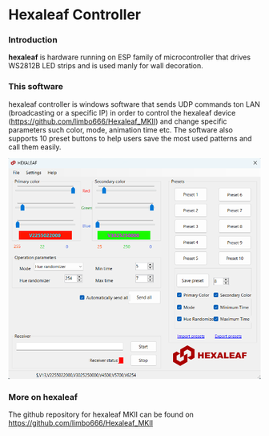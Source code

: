 
# Hexaleaf Controller
### Introduction
**hexaleaf** is hardware running on ESP family of microcontroller that drives WS2812B LED strips and is used manly for wall decoration.

### This software
hexaleaf controller is windows software that sends UDP commands ton LAN (broadcasting or a specific IP) in order to control the hexaleaf device (https://github.com/limbo666/Hexaleaf_MKII) and change specific parameters such color, mode, animation time etc.
The software also supports 10 preset buttons to help users save the most used patterns and call them easily.

![Interface](https://github.com/limbo666/Hexaleaf_Controller/blob/main/Images/hexaleaf_interface.png?raw=true)

### More on hexaleaf
The github repository for hexaleaf MKII can be found on 
https://github.com/limbo666/Hexaleaf_MKII
